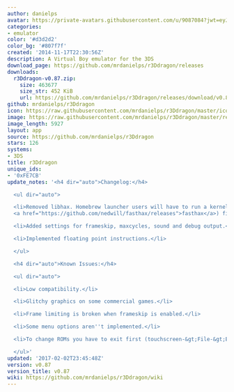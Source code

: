 ```yaml
---
author: danielps
avatar: https://private-avatars.githubusercontent.com/u/9087084?jwt=eyJhbGciOiJIUzI1NiIsInR5cCI6IkpXVCJ9.eyJpc3MiOiJnaXRodWIuY29tIiwiYXVkIjoicmF3LmdpdGh1YnVzZXJjb250ZW50LmNvbSIsImtleSI6ImtleTEiLCJleHAiOjE3MzQ2MTE4MjAsIm5iZiI6MTczNDYxMDYyMCwicGF0aCI6Ii91LzkwODcwODQifQ.Zp7p2v8YQnL3ah79qwBqTMmxZAh9ay9qzw23k_iWpRE&v=4
categories:
- emulator
color: '#d3d2d2'
color_bg: '#807f7f'
created: '2014-11-17T22:30:56Z'
description: A Virtual Boy emulator for the 3DS
download_page: https://github.com/mrdanielps/r3Ddragon/releases
downloads:
  r3Ddragon-v0.87.zip:
    size: 463677
    size_str: 452 KiB
    url: https://github.com/mrdanielps/r3Ddragon/releases/download/v0.87/r3Ddragon-v0.87.zip
github: mrdanielps/r3Ddragon
icon: https://raw.githubusercontent.com/mrdanielps/r3Ddragon/master/icon.png
image: https://raw.githubusercontent.com/mrdanielps/r3Ddragon/master/resources/banner.png
image_length: 5927
layout: app
source: https://github.com/mrdanielps/r3Ddragon
stars: 126
systems:
- 3DS
title: r3Ddragon
unique_ids:
- '0xFE7CB'
update_notes: '<h4 dir="auto">Changelog:</h4>

  <ul dir="auto">

  <li>Removed libhax. Homebrew launcher users will have to run a kernel exploit (like
  <a href="https://github.com/nedwill/fasthax/releases">fasthax</a>) first.</li>

  <li>Added settings for frameskip, maxcycles, sound and debug output.</li>

  <li>Implemented floating point instructions.</li>

  </ul>

  <h4 dir="auto">Known Issues:</h4>

  <ul dir="auto">

  <li>Low compatibility.</li>

  <li>Glitchy graphics on some commercial games.</li>

  <li>Frame limiting is broken when frameskip is enabled.</li>

  <li>Some menu options aren''t implemented.</li>

  <li>To change ROMs you have to exit first (touchscreen-&gt;File-&gt;Exit).</li>

  </ul>'
updated: '2017-02-02T23:45:48Z'
version: v0.87
version_title: v0.87
wiki: https://github.com/mrdanielps/r3Ddragon/wiki
---
```

